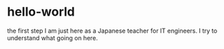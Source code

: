 # hello-world
the first step
I am just here as a Japanese teacher for IT engineers. I try to understand what going on here.
